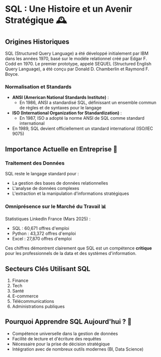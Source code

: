 # SQL : Une Histoire et un Avenir Stratégique 🕰️

## Origines Historiques

SQL (Structured Query Language) a été développé initialement par IBM dans les années 1970, basé sur le modèle relationnel créé par Edgar F. Codd en 1970. Le premier prototype, appelé SEQUEL (Structured English Query Language), a été conçu par Donald D. Chamberlin et Raymond F. Boyce.

### Normalisation et Standards

- **ANSI (American National Standards Institute)** :
  - En 1986, ANSI a standardisé SQL, définissant un ensemble commun de règles et de syntaxes pour le langage
- **ISO (International Organization for Standardization)** :
  - En 1987, ISO a adopté la norme ANSI de SQL comme standard international
- En 1989, SQL devient officiellement un standard international (ISO/IEC 9075)

## Importance Actuelle en Entreprise 💼

### Traitement des Données

SQL reste le langage standard pour :

- La gestion des bases de données relationnelles
- L'analyse de données complexes
- L'extraction et la manipulation d'informations stratégiques

### Omniprésence sur le Marché du Travail 📊

Statistiques LinkedIn France (Mars 2025) :

- SQL : 60,671 offres d'emploi
- Python : 43,372 offres d'emploi
- Excel : 27,870 offres d'emploi

Ces chiffres démontrent clairement que SQL est un compétence **critique** pour les professionnels de la data et des systèmes d'information.

## Secteurs Clés Utilisant SQL

1. Finance
2. Tech
3. Santé
4. E-commerce
5. Télécommunications
6. Administrations publiques

## Pourquoi Apprendre SQL Aujourd'hui ? 🚀

- Compétence universelle dans la gestion de données
- Facilité de lecture et d'écriture des requêtes
- Nécessaire pour la prise de décision stratégique
- Intégration avec de nombreux outils modernes (BI, Data Science)